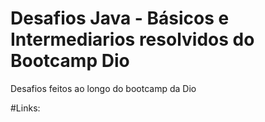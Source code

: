 # Desafios Java - Básicos e Intermediarios resolvidos do Bootcamp Dio
Desafios feitos ao longo do bootcamp da Dio


#Links: 
